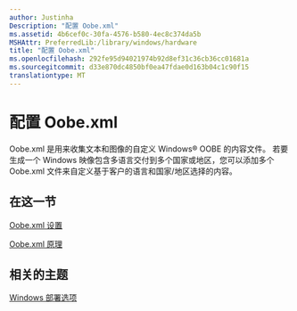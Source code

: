 ```yaml
---
author: Justinha
Description: "配置 Oobe.xml"
ms.assetid: 4b6cef0c-30fa-4576-b580-4ec8c374da5b
MSHAttr: PreferredLib:/library/windows/hardware
title: "配置 Oobe.xml"
ms.openlocfilehash: 292fe95d94021974b92d8ef31c36cb36cc01681a
ms.sourcegitcommit: d33e870dc4850bf0ea47fdae0d163b04c1c90f15
translationtype: MT
---
```

# <a name="configure-oobexml"></a>配置 Oobe.xml


Oobe.xml 是用来收集文本和图像的自定义 Windows® OOBE 的内容文件。 若要生成一个 Windows 映像包含多语言交付到多个国家或地区，您可以添加多个 Oobe.xml 文件来自定义基于客户的语言和国家/地区选择的内容。

## <a name="span-idinthissectionspanspan-idinthissectionspanspan-idinthissectionspanin-this-section"></a><span id="In_This_Section"></span><span id="in_this_section"></span><span id="IN_THIS_SECTION"></span>在这一节


[Oobe.xml 设置](oobexml-settings.md)

[Oobe.xml 原理](how-oobexml-works.md)

## <a name="span-idrelatedtopicsspanrelated-topics"></a><span id="related_topics"></span>相关的主题


[Windows 部署选项](windows-deployment-options.md)

 

 






